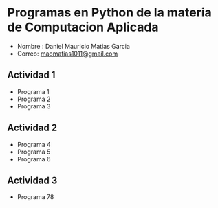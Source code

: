 # Programas en Python de la materia de Computacion Aplicada

- Nombre : Daniel Mauricio Matias 
Garcia
- Correo: maomatias1011@gmail.com

## Actividad 1 
- Programa 1
- Programa 2
- Programa 3

## Actividad 2
- Programa 4
- Programa 5
- Programa 6

## Actividad 3
- Programa 78



